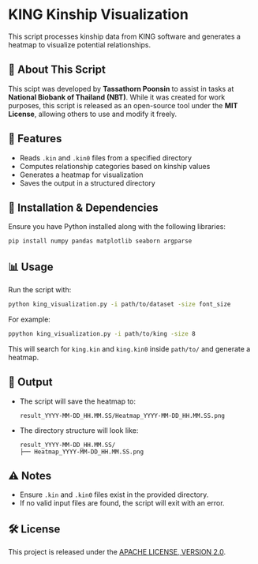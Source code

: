 # KING Kinship Visualization

This script processes kinship data from KING software and generates a heatmap to visualize potential relationships.

## 📌 About This Script

This scipt was developed by **Tassathorn Poonsin** to assist in tasks at **National Biobank of Thailand (NBT)**. While it was created for work purposes, this script is released as an open-source tool under the **MIT License**, allowing others to use and modify it freely.

## 🚀 Features

- Reads `.kin` and `.kin0` files from a specified directory
- Computes relationship categories based on kinship values
- Generates a heatmap for visualization
- Saves the output in a structured directory

## 🔧 Installation & Dependencies

Ensure you have Python installed along with the following libraries:

```bash
pip install numpy pandas matplotlib seaborn argparse
```

## 📊 Usage

Run the script with:

```bash
python king_visualization.py -i path/to/dataset -size font_size
```

For example:

```bash
ppython king_visualization.py -i path/to/king -size 8
```

This will search for `king.kin` and `king.kin0` inside `path/to/` and generate a heatmap.

## 📂 Output

- The script will save the heatmap to:
  ```
  result_YYYY-MM-DD_HH.MM.SS/Heatmap_YYYY-MM-DD_HH.MM.SS.png
  ```
- The directory structure will look like:
  ```
  result_YYYY-MM-DD_HH.MM.SS/
  ├── Heatmap_YYYY-MM-DD_HH.MM.SS.png
  ```

## ⚠️ Notes

- Ensure `.kin` and `.kin0` files exist in the provided directory.
- If no valid input files are found, the script will exit with an error.

## 🛠️ License

This project is released under the [APACHE LICENSE, VERSION 2.0](LICENSE).

